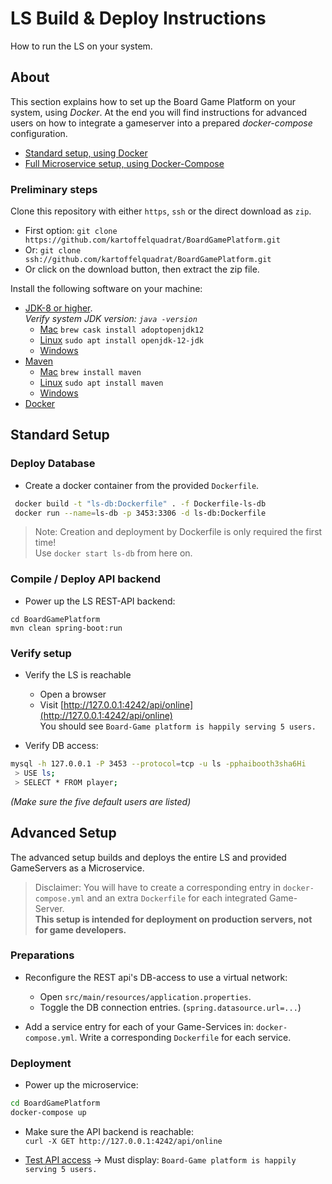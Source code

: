 # LS Build & Deploy Instructions

How to run the LS on your system.

## About

This section explains how to set up the Board Game Platform on your system, using *Docker*. At the end you will find instructions for advanced users on how to integrate a gameserver into a prepared *docker-compose* configuration. 

 * [Standard setup, using Docker](#standard-setup)
 * [Full Microservice setup, using Docker-Compose](#advanced-setup)

### Preliminary steps

Clone this repository with either ```https```, ```ssh``` or the direct download as ```zip```.

 * First option: ```git clone https://github.com/kartoffelquadrat/BoardGamePlatform.git```
 * Or: ```git clone ssh://github.com/kartoffelquadrat/BoardGamePlatform.git```
 * Or click on the download button, then extract the zip file.

Install the following software on your machine:

 * [JDK-8 or higher](https://www.oracle.com/java/technologies/javase-jdk14-downloads.html).  
 *Verify system JDK version: ```java -version```*
   * [Mac](https://brew.sh/) ```brew cask install adoptopenjdk12```
   * [Linux](https://linux.die.net/man/8/apt-get) ```sudo apt install openjdk-12-jdk```
   * [Windows](https://www.oracle.com/java/technologies/javase-jdk14-downloads.html)
 * [Maven](https://maven.apache.org/)
   * [Mac](https://brew.sh/) ```brew install maven```
   * [Linux](https://linux.die.net/man/8/apt-get) ```sudo apt install maven```
   * [Windows](https://maven.apache.org/download.cgi)
 * [Docker](https://docs.docker.com/get-docker)

## Standard Setup

### Deploy Database

 * Create a docker container from the provided ```Dockerfile```. 
 ```bash
  docker build -t "ls-db:Dockerfile" . -f Dockerfile-ls-db
  docker run --name=ls-db -p 3453:3306 -d ls-db:Dockerfile
 ```
 
 > Note: Creation and deployment by Dockerfile is only required the first time!  
 Use ```docker start ls-db``` from here on.
 
### Compile / Deploy API backend

 * Power up the LS REST-API backend:
```
cd BoardGamePlatform
mvn clean spring-boot:run
```

### Verify setup

 * Verify the LS is reachable
   * Open a browser
   * Visit [http://127.0.0.1:4242/api/online](http://127.0.0.1:4242/api/online)  
You should see ```Board-Game platform is happily serving 5 users.```
   
 * Verify DB access:  
```bash
mysql -h 127.0.0.1 -P 3453 --protocol=tcp -u ls -pphaibooth3sha6Hi
 > USE ls;
 > SELECT * FROM player;
```  
*(Make sure the five default users are listed)*


## Advanced Setup

The advanced setup builds and deploys the entire LS and provided GameServers as a Microservice.

 > Disclaimer: You will have to create a corresponding entry in ```docker-compose.yml``` and an extra ```Dockerfile``` for each integrated Game-Server.  
   **This setup is intended for deployment on production servers, not for game developers.**


### Preparations

 * Reconfigure the REST api's DB-access to use a virtual network:  
   * Open ```src/main/resources/application.properties```.
   * Toggle the DB connection entries. (```spring.datasource.url=...```)

 * Add a service entry for each of your Game-Services in: ```docker-compose.yml```. Write a corresponding ```Dockerfile``` for each service.
 
### Deployment

 * Power up the microservice:
```bash
cd BoardGamePlatform
docker-compose up
```

 * Make sure the API backend is reachable:  
```curl -X GET http://127.0.0.1:4242/api/online```

 * [Test API access](http://127.0.0.1:4242/api/online) -> Must display: ```Board-Game platform is happily serving 5 users.```
